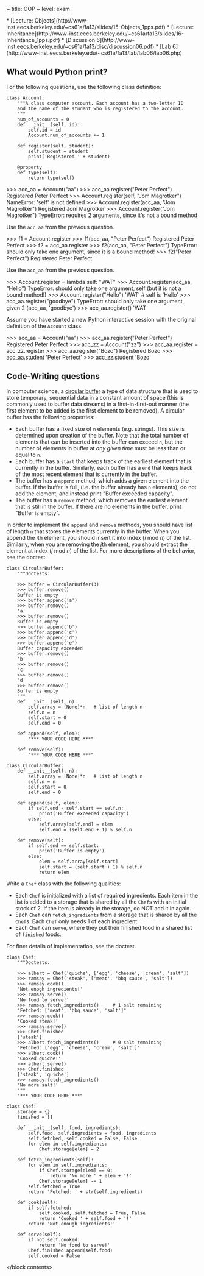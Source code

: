 ~ title: OOP
~ level: exam

<block references>
* [Lecture: Objects](http://www-inst.eecs.berkeley.edu/~cs61a/fa13/slides/15-Objects_1pps.pdf)
* [Lecture: Inheritance](http://www-inst.eecs.berkeley.edu/~cs61a/fa13/slides/16-Inheritance_1pps.pdf)
* [Discussion 6](http://www-inst.eecs.berkeley.edu/~cs61a/fa13/disc/discussion06.pdf)
* [Lab 6](http://www-inst.eecs.berkeley.edu/~cs61a/fa13/lab/lab06/lab06.php)
</block references>

<block notes>
</block notes>

<block contents>

What would Python print?
------------------------

For the following questions, use the following class definition:

    class Account:
        """A class computer account. Each account has a two-letter ID
        and the name of the student who is registered to the account.
        """
        num_of_accounts = 0
        def __init__(self, id):
            self.id = id
            Account.num_of_accounts += 1

        def register(self, student):
            self.student = student
            print('Registered ' + student)

        @property
        def type(self):
            return type(self)

<question>

<prompt>
    >>> acc_aa = Account("aa")
    >>> acc_aa.register("Peter Perfect")
    Registered Peter Perfect
    >>> Account.register(self, "Jom Magrotker")
    NameError: 'self' is not defined
    >>> Account.register(acc_aa, "Jom Magrotker")
    Registered Jom Magrotker
    >>> Account.register("Jom Magrotker")
    TypeError: requires 2 arguments, since it's not a bound method
</prompt>

<question>

Use the `acc_aa` from the previous question.

<prompt>
    >>> f1 = Account.register
    >>> f1(acc_aa, "Peter Perfect")
    Registered Peter Perfect
    >>> f2 = acc_aa.register
    >>> f2(acc_aa, "Peter Perfect")
    TypeError: should only take one argument, since it is a bound method!
    >>> f2("Peter Perfect")
    Registered Peter Perfect
</prompt>

<question>

Use the `acc_aa` from the previous question.

<prompt>
    >>> Account.register = lambda self: "WAT"
    >>> Account.register(acc_aa, "Hello")
    TypeError: should only take one argument, self (but it is not a bound method!)
    >>> Account.register("Hello")
    'WAT' # self is 'Hello'
    >>> acc_aa.register("goodbye")
    TypeError: should only take one argument, given 2 (acc_aa, 'goodbye')
    >>> acc_aa.register()
    'WAT'
</prompt>

<question>

Assume you have started a new Python interactive session with the
original definition of the `Account` class.

<prompt>
    >>> acc_aa = Account("aa")
    >>> acc_aa.register("Peter Perfect")
    Registered Peter Perfect
    >>> acc_zz = Account("zz")
    >>> acc_aa.register = acc_zz.register
    >>> acc_aa.register("Bozo")
    Registered Bozo
    >>> acc_aa.student
    'Peter Perfect'
    >>> acc_zz.student
    'Bozo'
</prompt>

Code-Writing questions
----------------------

<question>

In computer science, a [circular buffer](http://en.wikipedia.org/wiki/Circular_buffer)
a type of data structure that is used to store temporary, sequential
data in a constant amount of space (this is commonly used to buffer
data streams) in a first-in-first-out manner (the first element to be
added is the first element to be removed). A circular buffer has the
following properties:

* Each buffer has a fixed size of `n` elements (e.g. strings). This
  size is determined upon creation of the buffer. Note that the total
  number of elements that can be inserted into the buffer can exceed
  `n`, but the number of elements in buffer at *any given time* must
  be less than or equal to `n`.
* Each buffer has a `start` that keeps track of the earliest element
  that is currently in the buffer.  Similarly, each buffer has a `end`
  that keeps track of the most recent element that is currently in the
  buffer.
* The buffer has a `append` method, which adds a given element into the
  buffer. If the buffer is full, (i.e. the buffer already has `n`
  elements), do not add the element, and instead print "Buffer exceeded
  capacity".
* The buffer has a `remove` method, which removes the earliest element
  that is still in the buffer. If there are no elements in the buffer,
  print "Buffer is empty".

In order to implement the `append` and `remove` methods, you should
have list of length `n` that stores the elements currently in the
buffer. When you append the *i*th element, you should insert it into
index (*i* mod *n*) of the list. Similarly, when you are removing the
*j*th element, you should extract the element at index (*j* mod *n*) of
the list. For more descriptions of the behavior, see the doctest.

    class CircularBuffer:
        """Doctests:

        >>> buffer = CircularBuffer(3)
        >>> buffer.remove()
        Buffer is empty
        >>> buffer.append('a')
        >>> buffer.remove()
        'a'
        >>> buffer.remove()
        Buffer is empty
        >>> buffer.append('b')
        >>> buffer.append('c')
        >>> buffer.append('d')
        >>> buffer.append('e')
        Buffer capacity exceeded
        >>> buffer.remove()
        'b'
        >>> buffer.remove()
        'c'
        >>> buffer.remove()
        'd'
        >>> buffer.remove()
        Buffer is empty
        """
        def __init__(self, n):
            self.array = [None]*n   # list of length n
            self.n = n
            self.start = 0
            self.end = 0

        def append(self, elem):
            "*** YOUR CODE HERE ***"

        def remove(self):
            "*** YOUR CODE HERE ***"

<solution>

    class CircularBuffer:
        def __init__(self, n):
            self.array = [None]*n   # list of length n
            self.n = n
            self.start = 0
            self.end = 0

        def append(self, elem):
            if self.end - self.start == self.n:
                print('Buffer exceeded capacity')
            else:
                self.array[self.end] = elem
                self.end = (self.end + 1) % self.n

        def remove(self):
            if self.end == self.start:
                print('Buffer is empty')
            else:
                elem = self.array[self.start]
                self.start = (self.start + 1) % self.n
                return elem

</solution>

<question>

Write a `Chef` class with the following qualities:

* Each `Chef` is initialized with a list of required ingredients. Each
  item in the list is added to a storage that is shared by all the
  `Chef`s with an initial stock of 2. If the item is already in the
  storage, do NOT add it in again.
* Each `Chef` can `fetch_ingredients` from a storage that is shared by
  all the `Chef`s. Each `Chef` only needs 1 of each ingredient.
* Each `Chef` can `serve`, where they put their finished food in a
  shared list of `finished` foods.

For finer details of implementation, see the doctest.

    class Chef:
        """Doctests:

        >>> albert = Chef('quiche', ['egg', 'cheese', 'cream', 'salt'])
        >>> ramsay = Chef('steak', ['meat', 'bbq sauce', 'salt'])
        >>> ramsay.cook()
        'Not enogh ingredients!'
        >>> ramsay.serve()
        'No food to serve!'
        >>> ramsay.fetch_ingredients()     # 1 salt remaining
        "Fetched: ['meat', 'bbq sauce', 'salt']"
        >>> ramsay.cook()
        'Cooked steak!'
        >>> ramsay.serve()
        >>> Chef.finished
        ['steak']
        >>> albert.fetch_ingredients()     # 0 salt remaining
        "Fetched: ['egg', 'cheese', 'cream', 'salt']"
        >>> albert.cook()
        'Cooked quiche!'
        >>> albert.serve()
        >>> Chef.finished
        ['steak', 'quiche']
        >>> ramsay.fetch_ingredients()
        'No more salt!'
        """
        "*** YOUR CODE HERE ***"

<solution>

    class Chef:
        storage = {}
        finished = []

        def __init__(self, food, ingredients):
            self.food, self.ingredients = food, ingredients
            self.fetched, self.cooked = False, False
            for elem in self.ingredients:
                Chef.storage[elem] = 2

        def fetch_ingredients(self):
            for elem in self.ingredients:
                if Chef.storage[elem] == 0:
                    return 'No more ' + elem + '!'
                Chef.storage[elem] -= 1
            self.fetched = True
            return 'Fetched: ' + str(self.ingredients)

        def cook(self):
            if self.fetched:
                self.cooked, self.fetched = True, False
                return 'Cooked ' + self.food + '!'
            return 'Not enough ingredients!'

        def serve(self):
            if not self.cooked:
                return 'No food to serve!'
            Chef.finished.append(self.food)
            self.cooked = False

</solution>

</block contents>
